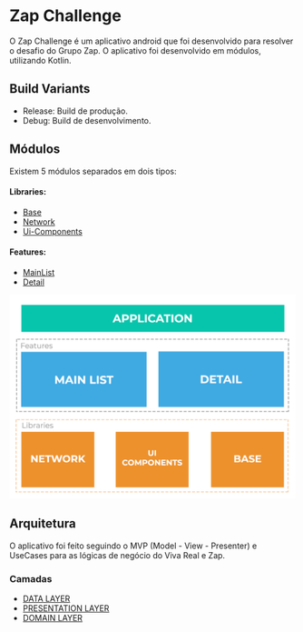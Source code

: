 # Zap Challenge 

O Zap Challenge é um aplicativo android que foi desenvolvido para resolver o desafio do Grupo Zap. 
O aplicativo foi desenvolvido em módulos, utilizando Kotlin.


## Build Variants

- Release: Build de produção.
- Debug: Build de desenvolvimento.

## Módulos

Existem 5 módulos separados em dois tipos:

#### Libraries: 
- [Base](./libraries/base/README.md)
- [Network](./libraries/network/README.md)
- [Ui-Components](./libraries/ui-components/README.md)

#### Features: 
- [MainList](./features/mainlist/README.md)  
- [Detail](./features/detail/README.md)


![Alt text](./imgs/modules.png?raw=true) 


## Arquitetura

O aplicativo foi feito seguindo o MVP (Model - View - Presenter) e UseCases para as lógicas de negócio do Viva Real e Zap.


### Camadas


- [DATA LAYER](./DATALAYER.md)
- [PRESENTATION LAYER](./PRESENTATIONLAYER.md)
- [DOMAIN LAYER](./DOMAINLAYER.md)


